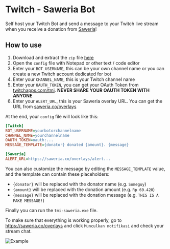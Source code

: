# Twitch - Saweria Bot

Self host your Twitch Bot and send a message to your Twitch live stream when you receive a donation from [Saweria](https://saweria.co)!

## How to use

1. Download and extract the `zip` file [here](https://github.com/SuspiciousLookingOwl/tmi-saweria/releases)
2. Open the `config` file with Notepad or other text / code editor
3. Enter your `BOT_USERNAME`, this can be your own channel name or you can create a new Twitch account dedicated for bot
4. Enter your `CHANNEL_NAME`, this is your Twitch channel name
5. Enter your `OAUTH_TOKEN`, you can get your OAuth Token from [twitchapps.com/tmi](https://twitchapps.com/tmi/). <b>NEVER SHARE YOUR OAUTH TOKEN WITH ANYONE</b>
6. Enter your `ALERT_URL`, this is your Saweria overlay URL. You can get the URL from [saweria.co/overlays](https://saweria.co/overlays)

At the end, your `config` file will look like this:
```cfg
[Twitch]
BOT_USERNAME=yourbotorchannelname
CHANNEL_NAME=yourchannelname
OAUTH_TOKEN=oauth:...
MESSAGE_TEMPLATE={donator} donated {amount}. {message}

[Saweria]
ALERT_URL=https://saweria.co/overlays/alert...
```

You can also customize the message by editing the `MESSAGE_TEMPLATE` value, and the template can contain these placeholders:
- `{donator}` will be replaced with the donator name (e.g. `Someguy`)
- `{amount}` will be replaced with the donation amount (e.g. `Rp 69.420`)
- `{message}` will be replaced with the donation message (e.g. `THIS IS A FAKE MESSAGE!`)

Finally you can run the `tmi-saweria.exe` file.

To make sure that everything is working properly, go to https://saweria.co/overlays and click `Munculkan notifikasi` and check your stream chat.

![Example](https://s4.gifyu.com/images/saweria.gif)